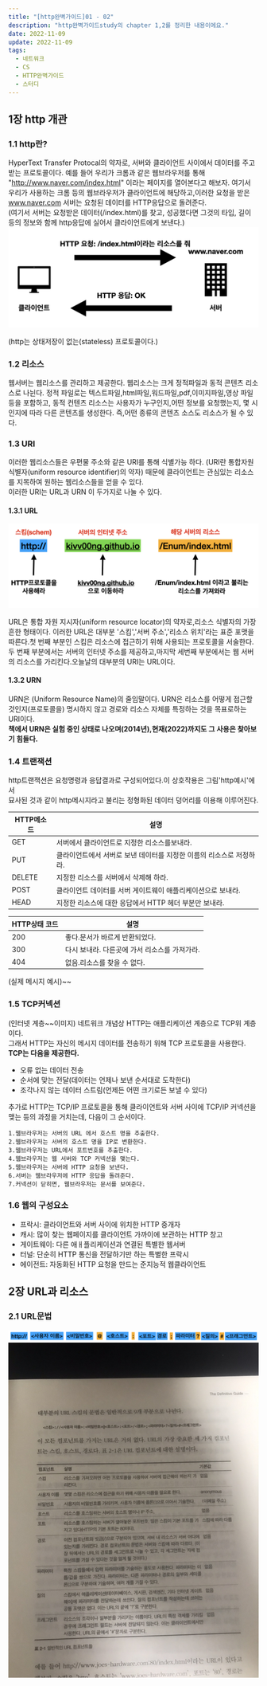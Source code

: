 ```yaml
---
title: "[http완벽가이드]01 - 02"
description: "http완벽가이드study의 chapter 1,2를 정리한 내용이에요."
date: 2022-11-09
update: 2022-11-09
tags:
  - 네트워크
  - CS
  - HTTP완벽가이드
  - 스터디
---
```


## 1장 http 개관

### 1.1 http란?

HyperText Transfer Protocal의 약자로, 서버와 클라이언트 사이에서 데이터를 주고받는 프로토콜이다.
예를 들어 우리가 크롬과 같은 웹브라우저를 통해 "http://www.naver.com/index.html" 이라는 페이지를 열어본다고 해보자.
여기서 우리가 사용하는 크롬 등의 웹브라우저가 클라이언트에 해당하고,이러한 요청을 받은 www.naver.com 서버는 요청된 데이터를 HTTP응답으로 돌려준다.  
(여기서 서버는 요청받은 데이터(/index.html)를 찾고, 성공했다면 그것의 타입, 길이 등의 정보와 함께 http응답에 실어서 클라이언트에게 보낸다.)
![http예시](http_example.png)

(http는 상태저장이 없는(stateless) 프로토콜이다.)

### 1.2 리소스

웹서버는 웹리소스를 관리하고 제공한다. 웹리소스는 크게 정적파일과 동적 콘텐츠 리소스로 나뉜다.
정적 파일로는 텍스트파일,html파일,워드파일,pdf,이미지파일,영상 파일등을 포함하고,
동적 컨텐츠 리소스는 사용자가 누구인지,어떤 정보를 요청했는지, 몇 시인지에 따라 다른 콘텐츠를 생성한다.
즉,어떤 종류의 콘텐츠 소스도 리소스가 될 수 있다.

### 1.3 URI

이러한 웹리소스들은 우편물 주소와 같은 URI를 통해 식별가능 하다.
(URI란 통합자원 식별자(uniform resource identifier)의 약자)
때문에 클라이언트는 관심있는 리소스를 지목하여 원하는 웹리소스들을 얻을 수 있다.  
이러한 URI는 URL과 URN 이 두가지로 나눌 수 있다.

#### 1.3.1 URL

![URL예시](URL_example.png)

URL은 통합 자원 지시자(uniform resource locator)의 약자로,리소스 식별자의 가장 흔한 형태이다.
이러한 URL은 대부분 '스킴','서버 주소','리소스 위치'라는 표준 포맷을 따른다.첫 번째 부분인 스킴은 리소스에 접근하기 위해 사용되는 프로토콜을 서술한다.두 번째 부분에서는 서버의 인터넷 주소를 제공하고,마지막 세번째 부분에서는 웹 서버의 리소스를 가리킨다.오늘날의 대부분의 URI는 URL이다.

#### 1.3.2 URN

URN은 (Uniform Resource Name)의 줄임말이다.
URN은 리소스를 어떻게 접근할 것인지(프로토콜을) 명시하지 않고 경로와 리소스 자체를 특정하는 것을 목표로하는 URI이다.  
**책에서 URN은 실험 중인 상태로 나오며(2014년),현재(2022)까지도 그 사용은 찾아보기 힘들다.**

### 1.4 트랜잭션

http트랜잭션은 요청명령과 응답결과로 구성되어있다.이 상호작용은 그림'http예시'에서  
묘사된 것과 같이 http메시지라고 불리는 정형화된 데이터 덩어리를 이용해 이루어진다.

| HTTP메소드 | 설명                                                                 |
| ---------- | -------------------------------------------------------------------- |
| GET        | 서버에서 클라이언트로 지정한 리소스를보내라.                         |
| PUT        | 클라이언트에서 서버로 보낸 데이터를 지정한 이름의 리소스로 저정하라. |
| DELETE     | 지정한 리소스를 서버에서 삭제해 하라.                                |
| POST       | 클라이언트 데이터를 서버 게이트웨이 애플리케이션으로 보내라.         |
| HEAD       | 지정한 리소스에 대한 응답에서 HTTP 헤더 부분만 보내라.               |

| HTTP상태 코드 | 설명                                          |
| ------------- | --------------------------------------------- |
| 200           | 좋다.문서가 바르게 반환되었다.                |
| 300           | 다시 보내라. 다른곳에 가서 리소스를 가져가라. |
| 404           | 없음.리소스를 찾을 수 없다.                   |

(실제 메시지 예시)~~

### 1.5 TCP커넥션

(인터넷 계층~~이미지)
네트워크 개념상 HTTP는 애플리케이션 계층으로 TCP위 계층이다.  
그래서 HTTP는 자신의 메시지 데이터를 전송하기 위해 TCP 프로토콜을 사용한다.  
**TCP는 다음을 제공한다.**

- 오류 없는 데이터 전송
- 순서에 맞는 전달(데이터는 언제나 보낸 순서대로 도착한다)
- 조각나지 않는 데이터 스트림(언제든 어떤 크기로든 보낼 수 있다)

추가로 HTTP는 TCP/IP 프로토콜을 통해 클라이언트와 서버 사이에 TCP/IP 커넥션을 맺는 등의 과정을 거치는데,
다음이 그 순서이다.

```
1.웹브라우저는 서버의 URL 에서 호스트 명을 추출한다.
2.웹브라우저는 서버의 호스트 명을 IP로 변환한다.
3.웹브라우저는 URL에서 포트번호를 추출한다.
4.웹브라우저는 웹 서버와 TCP 커넥션을 맺는다.
5.웹브라우저는 서버에 HTTP 요청을 보낸다.
6.서버는 웹브라우저에 HTTP 응답을 돌려준다.
7.커넥션이 닫히면, 웹브라우저는 문서를 보여준다.
```

### 1.6 웹의 구성요소

- 프락시: 클라이언트와 서버 사이에 위치한 HTTP 중개자
- 캐시: 많이 찾는 웹페이지를 클라이언트 가까이에 보관하는 HTTP 창고
- 게이트웨이: 다른 애ㅐ플리케이션과 연결된 특별한 웹서버
- 터널: 단순히 HTTP 통신을 전달하기만 하는 특별한 프락시
- 에이전트: 자동화된 HTTP 요청을 만드는 준지능적 웹클라이언트

## 2장 URL과 리소스

### 2.1 URL문법

![](URL2.png)
![](URL.png)

